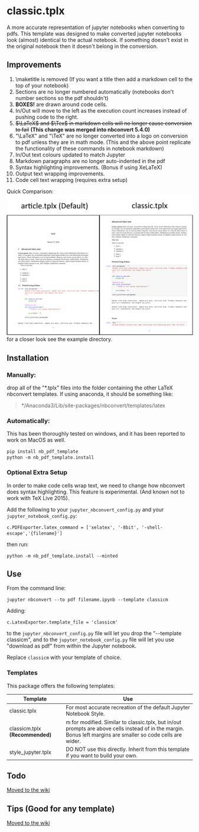 # classic.tplx
A more accurate representation of jupyter notebooks when converting to pdfs.
This template was designed to make converted jupyter notebooks look (almost) identical to the actual notebook. If something doesn't exist in the original notebook then it doesn't belong in the conversion.

## Improvements
1. \maketitle is removed (If you want a title then add a markdown cell to the top of your notebook)
2. Sections are no longer numbered automatically (notebooks don't number sections so the pdf shouldn't)
3. **BOXES!** are drawn around code cells.
4. In/Out will move to the left as the execution count increases instead of pushing code to the right.
5. ~~$\LaTeX$ and $\Tex$ in markdown cells will no longer cause conversion to fail~~ **(This change was merged into nbconvert 5.4.0)**
6. "\LaTeX" and "\TeX" are no longer converted into a logo on conversion to pdf unless they are in math mode. (This and the above point replicate the functionality of these commands in notebook markdown)
7. In/Out text colours updated to match Jupyter
8. Markdown paragraphs are no longer auto-indented in the pdf
9. Syntax highlighting improvements. (Bonus if using XeLaTeX)
10. Output text wrapping improvements.
11. Code cell text wrapping (requires extra setup)

Quick Comparison:
![comparison](example/comparison.png)
for a closer look see the example directory.

## Installation

### Manually:
drop all of the "*.tplx" files into the folder containing the other LaTeX nbconvert templates. If using anaconda, it should be something like: 
> */Anaconda3/Lib/site-packages/nbconvert/templates/latex

### Automatically:
This has been thoroughly tested on windows, and it has been reported to work on MacOS as well.
```
pip install nb_pdf_template
python -m nb_pdf_template.install
```

### Optional Extra Setup
In order to make code cells wrap text, we need to change how nbconvert does syntax highlighting. This feature is experimental. (And known not to work with TeX Live 2015).

Add the following to your ```jupyter_nbconvert_config.py``` and your ```jupyter_notebook_config.py```:
```
c.PDFExporter.latex_command = ['xelatex', '-8bit', '-shell-escape','{filename}']
```
then run:
```
python -m nb_pdf_template.install --minted
```

## Use
From the command line:
```
jupyter nbconvert --to pdf filename.ipynb --template classicm
```

Adding:
```
c.LatexExporter.template_file = 'classicm'
```
to the ```jupyter_nbconvert_config.py``` file will let you drop the "--template classicm", and to the ```jupyter_notebook_config.py``` file will let you use "download as pdf" from within the Jupyter notebook.

Replace ```classicm``` with your template of choice.

### Templates
This package offers the following templates:

Template | Use
---------|-------
classic.tplx | For most accurate recreation of the default Jupyter Notebook Style.
classicm.tplx **(Recommended)**| m for modified. Similar to classic.tplx, but in/out prompts are above cells instead of in the margin. Bonus left margins are smaller so code cells are wider.
style_jupyter.tplx | DO NOT use this directly. Inherit from this template if you want to build your own.

## Todo
[Moved to the wiki](https://github.com/t-makaro/nb_pdf_template/wiki/Todo-List)

## Tips (Good for any template)
[Moved to the wiki](https://github.com/t-makaro/nb_pdf_template/wiki/Tips)
